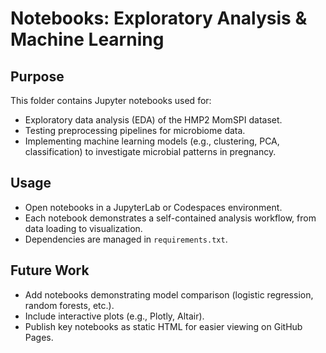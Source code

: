 # Notebooks: Exploratory Analysis & Machine Learning

## Purpose
This folder contains Jupyter notebooks used for:
- Exploratory data analysis (EDA) of the HMP2 MomSPI dataset.
- Testing preprocessing pipelines for microbiome data.
- Implementing machine learning models (e.g., clustering, PCA, classification) to investigate microbial patterns in pregnancy.

## Usage
- Open notebooks in a JupyterLab or Codespaces environment.
- Each notebook demonstrates a self-contained analysis workflow, from data loading to visualization.
- Dependencies are managed in `requirements.txt`.

## Future Work
- Add notebooks demonstrating model comparison (logistic regression, random forests, etc.).
- Include interactive plots (e.g., Plotly, Altair).
- Publish key notebooks as static HTML for easier viewing on GitHub Pages.

